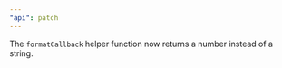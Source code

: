 ```yaml
---
"api": patch
---
```


The `formatCallback` helper function now returns a number instead of a string.
